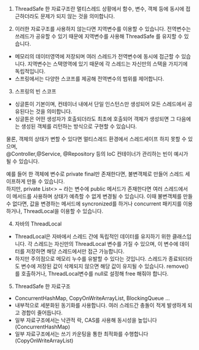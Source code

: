 1. ThreadSafe 한 자료구조란 멀티스레드 상황에서 함수, 변수, 객체 등에 동시에 접근하더라도 문제가 되지 않는 것을 의미합니다.

2. 이러한 자료구조를 사용하지 않는다면 지역변수를 이용할 수 있습니다. 전역변수는 쓰레드가 공유할 수 있기 때문에 지역변수를 사용해 ThreadSafe 를 유지할 수 있습니다.
- 메모리의 데이터영역에 저장되며 여러 스레드가 전역변수에 동시에 접근할 수 있습니다. 지역변수는 스택영역에 있기 때문에 각 스레드는 자신만의 스택을 가지기에 독립적입니다.
- 스프링에서는 다양한 스코프를 제공해 전역변수의 범위를 제어합니다.

3. 스프링의 빈 스코프
- 싱글톤이 기본이며, 컨테이너 내에서 단일 인스턴스만 생성되어 모든 스레드에서 공유된다는 것을 의미합니다.
- 싱글톤은 어떤 생성자가 호출되더라도 최초에 호출되어 객체가 생성되면 그 다음에는 생성된 객체를 리턴하는 방식으로 구현할 수 있습니다.

물론, 객체의 상태가 변할 수 있다면 멀티스레드 환경에서 스레드세이프 하지 못할 수 있으며,  
@Controller,@Service, @Repository 등의 IoC 컨테이너가 관리하는 빈이 예시가 될 수 있습니다.

예를 들어 한 객체에 변수로 private final만 존재한다면, 불변객체로 만들어 스레드 세이프하게 만들 수 있습니다.  
하지만, private List<> ~ 라는 변수에 public 메서드가 존재한다면 여러 스레드에서 이 메서드를 사용하며 상태가 예측할 수 없게 변경될 수 있습니다.
이때 불변객체를 만들 수 없다면, 값을 변경하는 메서드에 syncronized를 하거나 concurrent 패키지를 이용하거나, ThreadLocal을 이용할 수 있습니다.

4. 자바의 ThreadLocal
- ThreadLocal은 자바에서 스레드 간에 독립적인 데이터를 유지하기 위한 클래스입니다. 각 스레드는 자신만의 ThreadLocal 변수를 가질 수 있으며, 이 변수에 데이터를 저장하면 해당 스레드에서만 접근 가능합니다.
- 하지만 주의점으로 메모리 누수를 유발할 수 있다는 것입니다. 스레드가 종료되더라도 변수에 저장된 값이 삭제되지 않으면 해당 값이 유지될 수 있습니다. remove()를 호출하거나, ThreadLocal변수를 null로 설정해 free 해줘야 합니다.

5. ThreadSafe 한 자료구조
- ConcurrentHashMap, CopyOnWriteArrayList, BlockingQueue ...
- 내부적으로 세분화된 동기화를 사용합니다. 여러 스레드간 충돌이 적게 발생하게 되고 경합이 줄어듭니다.
- 일부 자료구조에서는 낙관적 락, CAS를 사용해 동시성을 높입니다(ConcurrentHashMap)
- 일부 자료구조에서는 쓰기 카운팅을 통한 최적화를 수행합니다(CopyOnWriteArrayList)